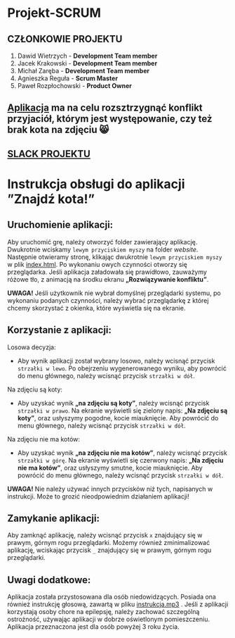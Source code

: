 # Projekt-SCRUM

## CZŁONKOWIE PROJEKTU

1. Dawid Wietrzych       - **Development Team member**
2. Jacek Krakowski       - **Development Team member**
3. Michał Zaręba         - **Development Team member**
4. Agnieszka Reguła      - **Scrum Master**
5. Paweł Rozpłochowski   - **Product Owner**

## [Aplikacja](https://poczekajcie.github.io/) ma na celu rozsztrzygnąć konflikt przyjaciół, którym jest występowanie, czy też brak kota na zdjęciu :smile_cat:
## [SLACK PROJEKTU](https://projektscrum.slack.com/messages/CFC8KQCF4/)
# Instrukcja obsługi do aplikacji ”Znajdź kota!”
## Uruchomienie aplikacji: 
Aby uruchomić grę, należy otworzyć folder zawierający aplikację. Dwukrotnie wciskamy `lewym przyciskiem myszy` na folder *website*. Następnie otwieramy stronę, klikając dwukrotnie `lewym przyciskiem myszy` w plik [index.html](website). Po wykonaniu owych czynności otworzy się przeglądarka. Jeśli aplikacja załadowała się prawidłowo, zauważymy różowe tło, z animacją na środku ekranu **„Rozwiązywanie konfliktu”**.

**UWAGA!** Jeśli użytkownik nie wybrał domyślnej przeglądarki systemu, po wykonaniu podanych czynności, należy wybrać przeglądarkę z której chcemy skorzystać z okienka, które wyświetla się na ekranie. 
 
## Korzystanie z aplikacji: 
Losowa decyzja:
* Aby wynik aplikacji został wybrany losowo, należy wcisnąć przycisk
 `strzałki w lewo`. Po obejrzeniu wygenerowanego wyniku, aby powrócić do menu głównego, należy wcisnąć przycisk `strzałki w dół`.
 
Na zdjęciu są koty:
* Aby uzyskać wynik **„na zdjęciu są koty”**, należy wcisnąć przycisk 
 `strzałki w prawo`. Na ekranie wyświetli się zielony napis: **„Na zdjęciu są koty”**, oraz usłyszymy pogodne, kocie miauknięcie. Aby powrócić do menu głównego, należy wcisnąć przycisk `strzałki w dół`.
 
Na zdjęciu nie ma kotów: 
* Aby uzyskać wynik **„na zdjęciu nie ma kotów”**, należy wcisnąć przycisk `strzałki w górę`. Na ekranie wyświetli się czerwony napis: **„Na zdjęciu nie ma kotów”**, oraz usłyszymy smutne, kocie miauknięcie. Aby powrócić do menu głównego, należy wcisnąć przycisk `strzałki w dół`. 
	
**UWAGA!** Nie należy używać innych przycisków niż tych, napisanych w instrukcji. Może to grozić nieodpowiednim działaniem aplikacji! 

## Zamykanie aplikacji: 
Aby zamknąć aplikację, należy wcisnąć przycisk `x` znajdujący się w prawym, górnym rogu przeglądarki. Możemy również zminimalizować aplikację, wciskając przycisk `_` znajdujący się w prawym, górnym rogu przeglądarki.  
 
## Uwagi dodatkowe: 
Aplikacja została przystosowana dla osób niedowidzących. Posiada ona również instrukcję głosową, zawartą w pliku [instrukcja.mp3](instrukcja.mp3) . Jeśli z aplikacji korzystają osoby chore na epilepsję, należy zachować szczególną ostrożność, używając aplikacji w dobrze oświetlonym pomieszczeniu. Aplikacja przeznaczona jest dla osób powyżej 3 roku życia.  
